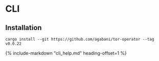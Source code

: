 # CLI

## Installation

```
cargo install --git https://github.com/agabani/tor-operator --tag v0.0.22
```

{%
   include-markdown "cli_help.md"
   heading-offset=1
%}
